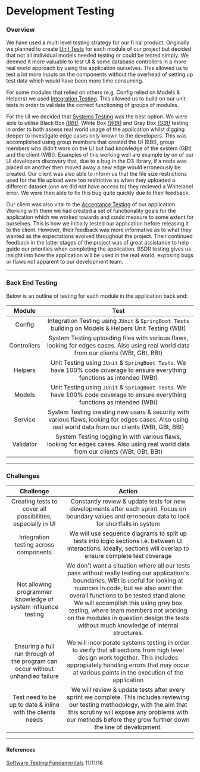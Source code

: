 Development Testing
===

### Overview

We have used a multi level testing strategy for our fi nal product. Originally we planned to create [Unit Tests](http://softwaretestingfundamentals.com/unit-testing/)
 for each module of our project  but decided that not all individual models needed testing or could be tested simply. We deemed it more valuable to test UI & some database controllers in a more real world approach by using the application ourselves. This allowed us to test a lot more inputs on the components without the overhead of setting up test data which would have been more time consuming.
 
For some modules that relied on others (e.g. Config relied on Models & Helpers) we used [Integration Testing](http://softwaretestingfundamentals.com/integration-testing/). This allowed us to build on our unit tests in order to validate the correct functioning of groups of modules.

For the UI we decided that [Systems Testing](http://softwaretestingfundamentals.com/system-testing/) was the best option. We were able to utilise Black Box [_(BBt)_](http://softwaretestingfundamentals.com/black-box-testing/), White Box [_(WBt)_](http://softwaretestingfundamentals.com/white-box-testing/) and Gray Box [_(GBt)_](http://softwaretestingfundamentals.com/gray-box-testing/) testing in order to both assess real world usage of the application whilst digging deeper to investigate edge cases only known to the developers. This was accomplished using group members that created the UI (BBt), group members who didn't work on the UI but had knowledge of the system (GBt) and the client (WBt). Examples of this working well are example by on of our UI developers discovery that, due to a bug in the D3 library, if a node was placed on another then moved away a new edge would erroneously be created. Our client was also able to inform us that the file size restrictions used for the file upload were too restrictive as when they uploaded a different dataset (one we did not have access to) they recieved a Whitelabel error. We were then able to fix this bug quite quickly due to their feedback.
 
Our client was also vital to the [Acceptance Testing](http://softwaretestingfundamentals.com/acceptance-testing/) of our application. Working with them we had created a set of functionality goals for the application which we worked towards and could measure to some extent for ourselves. This is how we initially tested our application before releasing it to the client. However, their feedback was more informative as to what they wanted as the expectations evolved throughout the project. Their continued feedback in the latter stages of the project was of great assistance to help guide our priorities when completing the application. BSDR testing gives us insight into how the application will be used in the real world, exposing bugs or flaws not apparent to our development team.

---

### Back End Testing

Below is an outline of testing for each module in the application back end:

| Module | Test |
|:---:|:---:|
| Config | Integration Testing using `JUnit` & `SpringBoot Tests` building on Models & Helpers Unit Testing (WBt) |
| Controllers | System Testing uploading files with various flaws, looking for edges cases. Also using real world data from our clients (WBt, GBt, BBt) |
| Helpers | Unit Testing using `JUnit` & `SpringBoot Tests`. We have 100% code coverage to ensure everything functions as intended (WBt) |
| Models | Unit Testing using `JUnit` & `SpringBoot Tests`. We have 100% code coverage to ensure everything functions as intended (WBt) |
| Service | System Testing creating new users & security with various flaws, looking for edges cases. Also using real world data from our clients (WBt, GBt, BBt) |
| Validator | System Testing logging in with various flaws, looking for edges cases. Also using real world data from our clients (WBt, GBt, BBt) |

---

### Challenges 

|Challenge | Action |
|:---:|:---:|
|Creating tests to cover all possibilities, especially in UI|Constantly review & update tests for new developments after each sprint. Focus on boundary values and erroneous data to look for shortfalls in system|
|Integration testing across components|We will use sequence diagrams to split up tests into logic sections i.e. between UI interactions. Ideally, sections will overlap to ensure complete test coverage|
|Not allowing programmer knowledge of system influence testing|We don't want a situation where all our tests pass without really testing our application's boundaries. WBt is useful for looking at nuances in code, but we also want the overall functions to be tested stand alone. We will accomplish this using grey box testing, where team members not working on the modules in question design the tests without much knowledge of internal structures.|
|Ensuring a full run through of the program can occur without unhandled failure|We will incorporate systems testing in order to verify that all sections from high level design work together. This includes appropiately handling errors that may occur at various points in the execution of the application|
|Test need to be up to date & inline with the clients needs|We will review & update tests after every sprint we complete. This includes reviewing our testing methodology, with the aim that this scrutiny will expose any problems with our methods before they grow further down the line of development.|

---
    
#### References
[Software Testing Fundamentals](http://softwaretestingfundamentals.com) 11/11/18
